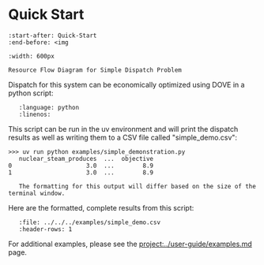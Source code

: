 # Quick Start
```{include} ../../../README.md
:start-after: Quick-Start
:end-before: <img
```

```{figure} ../assets/energy_flow_diagram_minimal.png
:width: 600px

Resource Flow Diagram for Simple Dispatch Problem
```

Dispatch for this system can be economically optimized using DOVE in a python script:

```{literalinclude} ../../../examples/simple_demonstration.py
   :language: python
   :linenos:
```

This script can be run in the uv environment and will print the dispatch results as well as writing them to a CSV file called "simple_demo.csv":
```
>>> uv run python examples/simple_demonstration.py
   nuclear_steam_produces  ...  objective
0                     3.0  ...        8.9
1                     3.0  ...        8.9
```
```{note}
   The formatting for this output will differ based on the size of the terminal window.
```

Here are the formatted, complete results from this script:
```{csv-table} Formatted Results from CSV
   :file: ../../../examples/simple_demo.csv
   :header-rows: 1
```

For additional examples, please see the <project:../user-guide/examples.md> page.
